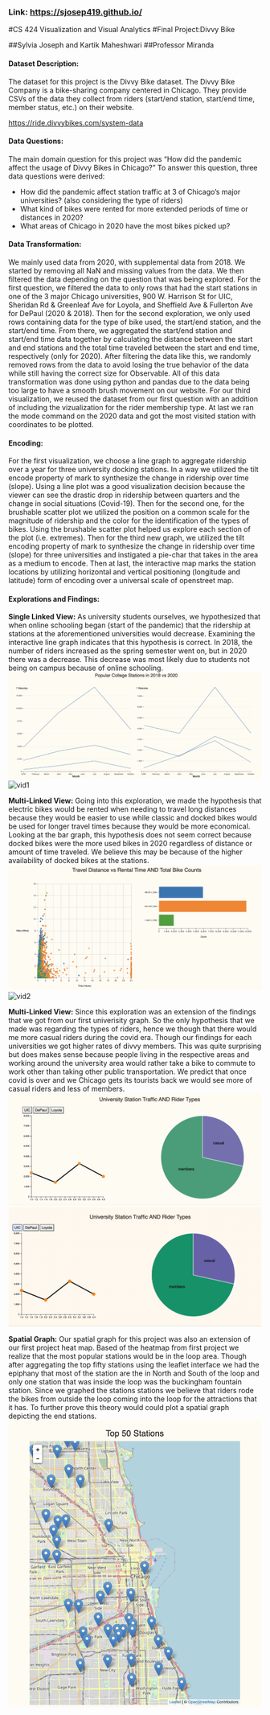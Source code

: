 ### Link: https://sjosep419.github.io/ 

#CS 424 Visualization and Visual Analytics
#Final Project:Divvy Bike

##Sylvia Joseph and Kartik Maheshwari
##Professor Miranda



#### Dataset Description:
The dataset for this project is the Divvy Bike dataset. The Divvy Bike Company is a bike-sharing company centered in Chicago. They provide CSVs of the data they collect from riders (start/end station, start/end time, member status, etc.) on their website.
 
https://ride.divvybikes.com/system-data 


#### Data Questions:
The main domain question for this project was “How did the pandemic affect the usage of Divvy Bikes in Chicago?” To answer this question, three data questions were derived:

* How did the pandemic affect station traffic at 3 of Chicago’s major universities? (also considering the type of riders)
* What kind of bikes were rented for more extended periods of time or distances in 2020?
* What areas of Chicago in 2020 have the most bikes picked up?

#### Data Transformation:
We mainly used data from 2020, with supplemental data from 2018. We started by removing all NaN and missing values from the data. We then filtered the data depending on the question that was being explored. For the first question, we filtered the data to only rows that had the start stations in one of the 3 major Chicago universities, 900 W. Harrison St for UIC, Sheridan Rd & Greenleaf Ave for Loyola, and Sheffield Ave & Fullerton Ave for DePaul (2020 & 2018). Then for the second exploration, we only used rows containing data for the type of bike used, the start/end station, and the start/end time. From there, we aggregated the start/end station and start/end time data together by calculating the distance between the start and end stations and the total time traveled between the start and end time, respectively (only for 2020). After filtering the data like this, we randomly removed rows from the data to avoid losing the true behavior of the data while still having the correct size for Observable. All of this data transformation was done using python and pandas due to the data being too large to have a smooth brush movement on our website. For our third visualization, we reused the dataset from our first question with an addition of including the vizualization for the rider membership type. At last we ran the mode command on the 2020 data and got the most visited station with coordinates to be plotted.

#### Encoding:
For the first visualization, we choose a line graph to aggregate ridership over a year for three university docking stations. In a way we utilized the tilt encode property of mark to synthesize the change in ridership over time (slope). Using a line plot was a good visualization decision because the viewer can see the drastic drop in ridership between quarters and the change in social situations (Covid-19). Then for the second one, for the brushable scatter plot we utilized the position on a common scale for the magnitude of ridership and the color for the identification of the types of bikes. Using the brushable scatter plot helped us explore each section of the plot (i.e. extremes). Then for the third new graph, we utilized the tilt encoding property of mark to synthesize the change in ridership over time (slope) for three universities and instigated a pie-char that takes in the area as a medium to encode. Then at last, the interactive map marks the station locations by utilizing horizontal and vertical positioning (longitude and latitude) form of encoding over a universal scale of openstreet map.


#### Explorations and Findings:

**Single Linked View:** As university students ourselves, we hypothesized that when online schooling began (start of the pandemic) that the ridership at stations at the aforementioned universities would decrease. Examining the interactive line graph indicates that this hypothesis is correct. In 2018, the number of riders increased as the spring semester went on, but in 2020 there was a decrease. This decrease was most likely due to students not being on campus because of online schooling.
![image1](Images/pic1.png)
![vid1](Images/vid1.gif)

**Multi-Linked View:** Going into this exploration, we made the hypothesis that electric bikes would be rented when needing to travel long distances because they would be easier to use while classic and docked bikes would be used for longer travel times because they would be more economical. Looking at the bar graph, this hypothesis does not seem correct because docked bikes were the more used bikes in 2020 regardless of distance or amount of time traveled. We believe this may be because of the higher availability of docked bikes at the stations.
![image2](Images/pic2.png)
![vid2](Images/vid2.gif)

**Multi-Linked View:** Since this exploration was an extension of the findings that we got from our first univerisity graph. So the only hypothesis that we made was regarding the types of riders, hence we though that there would me more casual riders during the covid era. Though our findings for each universities we got higher rates of divvy members. This was quite surprising but does makes sense because people living in the respective areas and working around the university area would rather take a bike to commute to work other than taking other public transportation. We predict that once covid is over and we Chicago gets its tourists back we would see more of casual riders and less of members.
![image3](Images/pic3.png)
![vid3](Images/vid3.gif)

**Spatial Graph:** Our spatial graph for this project was also an extension of our first project heat map. Based of the heatmap from first project we realize that the most popular stations would be in the loop area. Though after aggregating the top fifty stations using the leaflet interface we had the epiphany that most of the station are the in North and South of the loop and only one station that was inside the loop was the buckingham fountain station. Since we graphed the stations stations we believe that riders rode the bikes from outside the loop coming into the loop for the attractions that it has. To further prove this theory would could plot a spatial graph depicting the end stations.
![image4](Images/pic4.png)


